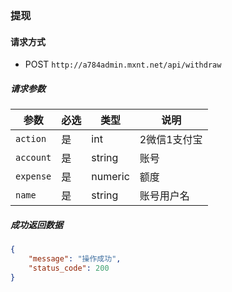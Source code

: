 ### 提现

####  请求方式 

- POST `http://a784admin.mxnt.net/api/withdraw`

##### 请求参数

| 参数  | 必选 | 类型 | 说明  |
| ---   |  --- | ---  | ---   |
|`action` |  是 | int |  2微信1支付宝|
|`account` |  是 | string| 账号|
|`expense` |  是 | numeric| 额度|
|`name` |  是 | string  |  账号用户名|


##### 成功返回数据

``` JSON 
{
    "message": "操作成功",
    "status_code": 200
}
```

